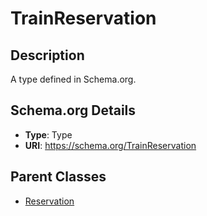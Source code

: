 # TrainReservation

## Description
A type defined in Schema.org.

## Schema.org Details
- **Type**: Type
- **URI**: https://schema.org/TrainReservation

## Parent Classes
- [Reservation](../Reservation.md)

